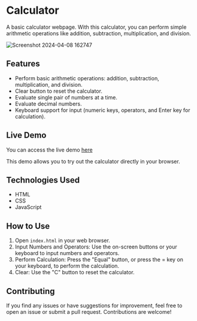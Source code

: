 # Calculator

A basic calculator webpage. With this calculator, you can perform simple arithmetic operations like addition, subtraction, multiplication, and division.

![Screenshot 2024-04-08 162747](https://github.com/NorenzL/calculator/assets/68904749/1b38deb4-d74a-441d-93d3-2fe7838b23d8)

## Features

- Perform basic arithmetic operations: addition, subtraction, multiplication, and division.
- Clear button to reset the calculator.
- Evaluate single pair of numbers at a time.
- Evaluate decimal numbers.
- Keyboard support for input (numeric keys, operators, and Enter key for calculation).

## Live Demo

You can access the live demo [here](https://norenzl.github.io/Calculator/)

This demo allows you to try out the calculator directly in your browser.

## Technologies Used

- HTML
- CSS
- JavaScript

## How to Use

1. Open `index.html` in your web browser.
2. Input Numbers and Operators: Use the on-screen buttons or your keyboard to input numbers and operators.
3. Perform Calculation: Press the "Equal" button, or press the = key on your keyboard, to perform the calculation.
4. Clear: Use the "C" button to reset the calculator.

## Contributing

If you find any issues or have suggestions for improvement, feel free to open an issue or submit a pull request. Contributions are welcome!
   
